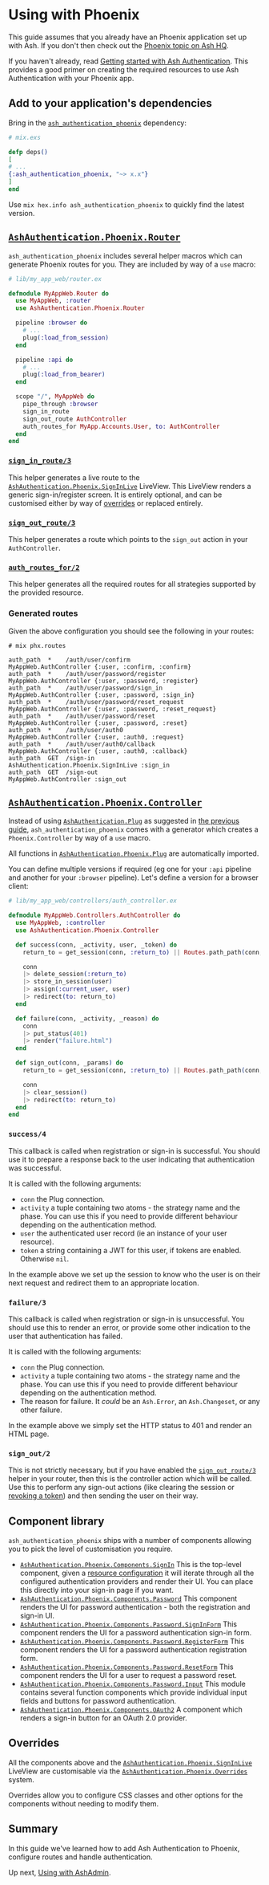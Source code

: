 # Using with Phoenix

This guide assumes that you already have an Phoenix application set up with Ash.
If you don't then check out the [Phoenix topic on Ash
HQ](https://ash-hq.org/docs/guides/ash/2.2.0/topics/phoenix.md).

If you haven't already, read [Getting started with Ash
Authentication](getting_started_01_basic_setup.html). This provides a good
primer on creating the required resources to use Ash Authentication with your
Phoenix app.

## Add to your application's dependencies

Bring in the
[`ash_authentication_phoenix`](https://github.com/team-alembic/ash_authentication_phoenix)
dependency:

```elixir
# mix.exs

defp deps()
[
# ...
{:ash_authentication_phoenix, "~> x.x"}
]
end
```

Use `mix hex.info ash_authentication_phoenix` to quickly find the latest
version.

## [`AshAuthentication.Phoenix.Router`](https://team-alembic.github.io/ash_authentication_phoenix/AshAuthentication.Phoenix.Router.html)

`ash_authentication_phoenix` includes several helper macros which can generate
Phoenix routes for you. They are included by way of a `use` macro:

```elixir
# lib/my_app_web/router.ex

defmodule MyAppWeb.Router do
  use MyAppWeb, :router
  use AshAuthentication.Phoenix.Router

  pipeline :browser do
    # ...
    plug(:load_from_session)
  end

  pipeline :api do
    # ...
    plug(:load_from_bearer)
  end

  scope "/", MyAppWeb do
    pipe_through :browser
    sign_in_route
    sign_out_route AuthController
    auth_routes_for MyApp.Accounts.User, to: AuthController
  end
end
```

### [`sign_in_route/3`](https://team-alembic.github.io/ash_authentication_phoenix/AshAuthentication.Phoenix.Router.html#sign_in_route/3)

This helper generates a live route to the
[`AshAuthentication.Phoenix.SignInLive`](https://team-alembic.github.io/ash_authentication_phoenix/AshAuthentication.Phoenix.SignInLive.html)
LiveView. This LiveView renders a generic sign-in/register screen. It is
entirely optional, and can be customised either by way of
[overrides](https://team-alembic.github.io/ash_authentication_phoenix/AshAuthentication.Phoenix.Overrides.html)
or replaced entirely.

### [`sign_out_route/3`](https://team-alembic.github.io/ash_authentication_phoenix/AshAuthentication.Phoenix.Router.html#sign_out_route/3)

This helper generates a route which points to the `sign_out` action in your `AuthController`.

### [`auth_routes_for/2`](https://team-alembic.github.io/ash_authentication_phoenix/AshAuthentication.Phoenix.Router.html#auth_routes_for/2)

This helper generates all the required routes for all strategies supported by the provided resource.

### Generated routes

Given the above configuration you should see the following in your routes:

```
# mix phx.routes

auth_path  *    /auth/user/confirm                 MyAppWeb.AuthController {:user, :confirm, :confirm}
auth_path  *    /auth/user/password/register       MyAppWeb.AuthController {:user, :password, :register}
auth_path  *    /auth/user/password/sign_in        MyAppWeb.AuthController {:user, :password, :sign_in}
auth_path  *    /auth/user/password/reset_request  MyAppWeb.AuthController {:user, :password, :reset_request}
auth_path  *    /auth/user/password/reset          MyAppWeb.AuthController {:user, :password, :reset}
auth_path  *    /auth/user/auth0                   MyAppWeb.AuthController {:user, :auth0, :request}
auth_path  *    /auth/user/auth0/callback          MyAppWeb.AuthController {:user, :auth0, :callback}
auth_path  GET  /sign-in                           AshAuthentication.Phoenix.SignInLive :sign_in
auth_path  GET  /sign-out                          MyAppWeb.AuthController :sign_out
```

## [`AshAuthentication.Phoenix.Controller`](https://team-alembic.github.io/ash_authentication_phoenix/AshAuthentication.Phoenix.Controller.html)

Instead of using [`AshAuthentication.Plug`](AshAuthentication.Plug.html) as
suggested in [the previous guide](getting_started_01_basic_setup.md),
`ash_authentication_phoenix` comes with a generator which creates a
`Phoenix.Controller` by way of a `use` macro.

All functions in
[`AshAuthentication.Phoenix.Plug`](https://team-alembic.github.io/ash_authentication_phoenix/AshAuthentication.Phoenix.Plug.html)
are automatically imported.

You can define multiple versions if required (eg one for your `:api` pipeline
and another for your `:browser` pipeline). Let's define a version for a browser
client:

```elixir
# lib/my_app_web/controllers/auth_controller.ex

defmodule MyAppWeb.Controllers.AuthController do
  use MyAppWeb, :controller
  use AshAuthentication.Phoenix.Controller

  def success(conn, _activity, user, _token) do
    return_to = get_session(conn, :return_to) || Routes.path_path(conn, :index)

    conn
    |> delete_session(:return_to)
    |> store_in_session(user)
    |> assign(:current_user, user)
    |> redirect(to: return_to)
  end

  def failure(conn, _activity, _reason) do
    conn
    |> put_status(401)
    |> render("failure.html")
  end

  def sign_out(conn, _params) do
    return_to = get_session(conn, :return_to) || Routes.path_path(conn, :index)

    conn
    |> clear_session()
    |> redirect(to: return_to)
  end
end
```

### `success/4`

This callback is called when registration or sign-in is successful. You should
use it to prepare a response back to the user indicating that authentication was
successful.

It is called with the following arguments:

  * `conn` the Plug connection.
  * `activity` a tuple containing two atoms - the strategy name and the phase.
    You can use this if you need to provide different behaviour depending on the
    authentication method.
  * `user` the authenticated user record (ie an instance of your user resource).
  * `token` a string containing a JWT for this user, if tokens are enabled.
    Otherwise `nil`.

In the example above we set up the session to know who the user is on their next
request and redirect them to an appropriate location.

### `failure/3`

This callback is called when registration or sign-in is unsuccessful. You
should use this to render an error, or provide some other indication to the user
that authentication has failed.

It is called with the following arguments:

  * `conn` the Plug connection.
  * `activity` a tuple containing two atoms - the strategy name and the phase.
    You can use this if you need to provide different behaviour depending on the
    authentication method.
  * The reason for failure.  It _could_ be an `Ash.Error`, an `Ash.Changeset`,
    or any other failure.

In the example above we simply set the HTTP status to 401 and render an HTML page.

### `sign_out/2`

This is not strictly necessary, but if you have enabled the
[`sign_out_route/3`](https://team-alembic.github.io/ash_authentication_phoenix/AshAuthentication.Phoenix.Router.html#sign_out_route/3)
helper in your router, then this is the controller action which will be called.
Use this to perform any sign-out actions (like clearing the session or [revoking
a
token](https://team-alembic.github.io/ash_authentication_phoenix/AshAuthentication.Phoenix.Plug.html#revoke_bearer_tokens/2))
and then sending the user on their way.

## Component library

`ash_authentication_phoenix` ships with a number of components allowing you to
pick the level of customisation you require.

  * [`AshAuthentication.Phoenix.Components.SignIn`](https://team-alembic.github.io/ash_authentication_phoenix/AshAuthentication.Phoenix.Components.SignIn.html)
    This is the top-level component, given a [resource
    configuration](t:AshAuthentication.resource_config) it will iterate through
    all the configured authentication providers and render their UI. You can
    place this directly into your sign-in page if you want.
  * [`AshAuthentication.Phoenix.Components.Password`](https://team-alembic.github.io/ash_authentication_phoenix/AshAuthentication.Phoenix.Components.Password.html)
    This component renders the UI for password authentication - both the
    registration and sign-in UI.
  * [`AshAuthentication.Phoenix.Components.Password.SignInForm`](https://team-alembic.github.io/ash_authentication_phoenix/AshAuthentication.Phoenix.Components.Password.SignInForm.html)
    This component renders the UI for a password authentication sign-in form.
  * [`AshAuthentication.Phoenix.Components.Password.RegisterForm`](https://team-alembic.github.io/ash_authentication_phoenix/AshAuthentication.Phoenix.Components.Password.RegisterForm.html)
    This component renders the UI for a password authentication registration
    form.
  * [`AshAuthentication.Phoenix.Components.Password.ResetForm`](https://team-alembic.github.io/ash_authentication_phoenix/AshAuthentication.Phoenix.Components.Password.ResetForm.html)
    This component renders the UI for a user to request a password reset.
  * [`AshAuthentication.Phoenix.Components.Password.Input`](https://team-alembic.github.io/ash_authentication_phoenix/AshAuthentication.Phoenix.Components.Password.Input.html)
    This module contains several function components which provide individual
    input fields and buttons for password authentication.
  * [`AshAuthentication.Phoenix.Components.OAuth2`](https://team-alembic.github.io/ash_authentication_phoenix/AshAuthentication.Phoenix.Components.OAuth2.html)
    A component which renders a sign-in button for an OAuth 2.0 provider.

## Overrides

All the components above and the
[`AshAuthentication.Phoenix.SignInLive`](https://team-alembic.github.io/ash_authentication_phoenix/AshAuthentication.Phoenix.SignInLive.html)
LiveView are customisable via the
[`AshAuthentication.Phoenix.Overrides`](https://team-alembic.github.io/ash_authentication_phoenix/AshAuthentication.Phoenix.Overrides.html)
system.

Overrides allow you to configure CSS classes and other options for the
components without needing to modify them.

## Summary

In this guide we've learned how to add Ash Authentication to Phoenix, configure
routes and handle authentication.

Up next, [Using with
AshAdmin](getting_started_03_admin.html).
